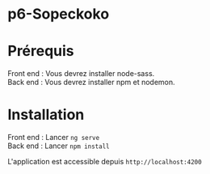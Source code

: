 # p6-Sopeckoko

# Prérequis 
Front end : Vous devrez installer node-sass. </br>
Back end : Vous devrez installer npm et nodemon. </br>

# Installation

Front end : Lancer `ng serve` </br>
Back end : Lancer `npm install` </br>

L'application est accessible depuis `http://localhost:4200`
